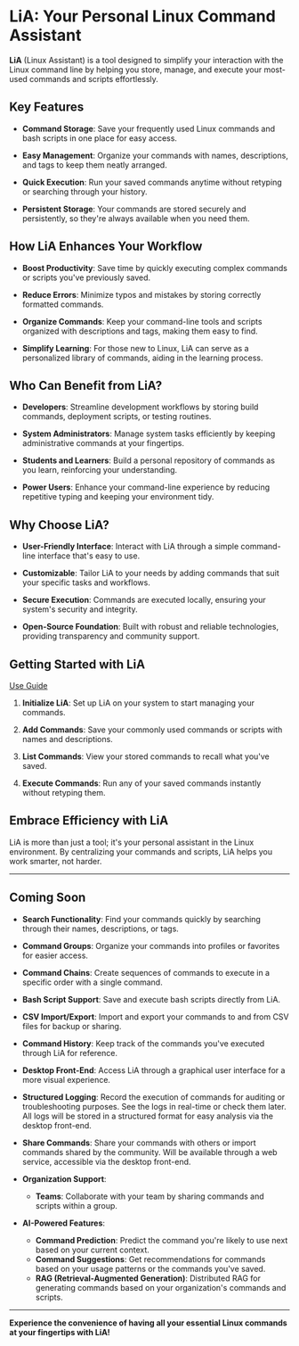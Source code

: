 # LiA: Your Personal Linux Command Assistant

**LiA** (Linux Assistant) is a tool designed to simplify your interaction with the Linux command line by helping you store, manage, and execute your most-used commands and scripts effortlessly.

## Key Features

- **Command Storage**: Save your frequently used Linux commands and bash scripts in one place for easy access.

- **Easy Management**: Organize your commands with names, descriptions, and tags to keep them neatly arranged.

- **Quick Execution**: Run your saved commands anytime without retyping or searching through your history.

- **Persistent Storage**: Your commands are stored securely and persistently, so they're always available when you need them.

## How LiA Enhances Your Workflow

- **Boost Productivity**: Save time by quickly executing complex commands or scripts you've previously saved.

- **Reduce Errors**: Minimize typos and mistakes by storing correctly formatted commands.

- **Organize Commands**: Keep your command-line tools and scripts organized with descriptions and tags, making them easy to find.

- **Simplify Learning**: For those new to Linux, LiA can serve as a personalized library of commands, aiding in the learning process.

## Who Can Benefit from LiA?

- **Developers**: Streamline development workflows by storing build commands, deployment scripts, or testing routines.

- **System Administrators**: Manage system tasks efficiently by keeping administrative commands at your fingertips.

- **Students and Learners**: Build a personal repository of commands as you learn, reinforcing your understanding.

- **Power Users**: Enhance your command-line experience by reducing repetitive typing and keeping your environment tidy.

## Why Choose LiA?

- **User-Friendly Interface**: Interact with LiA through a simple command-line interface that's easy to use.

- **Customizable**: Tailor LiA to your needs by adding commands that suit your specific tasks and workflows.

- **Secure Execution**: Commands are executed locally, ensuring your system's security and integrity.

- **Open-Source Foundation**: Built with robust and reliable technologies, providing transparency and community support.

## Getting Started with LiA

[Use Guide](/lia-src/docs/usage.md)

1. **Initialize LiA**: Set up LiA on your system to start managing your commands.

2. **Add Commands**: Save your commonly used commands or scripts with names and descriptions.

3. **List Commands**: View your stored commands to recall what you've saved.

4. **Execute Commands**: Run any of your saved commands instantly without retyping them.

## Embrace Efficiency with LiA

LiA is more than just a tool; it's your personal assistant in the Linux environment. By centralizing your commands and scripts, LiA helps you work smarter, not harder.

---

## Coming Soon

- **Search Functionality**: Find your commands quickly by searching through their names, descriptions, or tags.

- **Command Groups**: Organize your commands into profiles or favorites for easier access.

- **Command Chains**: Create sequences of commands to execute in a specific order with a single command.

- **Bash Script Support**: Save and execute bash scripts directly from LiA.

- **CSV Import/Export**: Import and export your commands to and from CSV files for backup or sharing.

- **Command History**: Keep track of the commands you've executed through LiA for reference.

- **Desktop Front-End**: Access LiA through a graphical user interface for a more visual experience.

- **Structured Logging**: Record the execution of commands for auditing or troubleshooting purposes. See the logs in real-time or check them later. All logs will be stored in a structured format for easy analysis via the desktop front-end.

- **Share Commands**: Share your commands with others or import commands shared by the community. Will be available through a web service, accessible via the desktop front-end.

- **Organization Support**:
  - **Teams**: Collaborate with your team by sharing commands and scripts within a group.

- **AI-Powered Features**:
  - **Command Prediction**: Predict the command you're likely to use next based on your current context.
  - **Command Suggestions**: Get recommendations for commands based on your usage patterns or the commands you've saved.
  - **RAG (Retrieval-Augmented Generation)**: Distributed RAG for generating commands based on your organization's commands and scripts.

---

**Experience the convenience of having all your essential Linux commands at your fingertips with LiA!**
